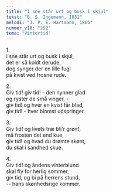 ```yaml
---
title: "I sne står urt og busk i skjul"
tekst: "B. S. Ingemann, 1831"
melodi: "J. P. E. Hartmann, 1866"
nummer_v18: "252"
tema: "Vintertid"
---
```


1\.\
I sne står urt og busk i skjul,\
det er så koldt derude,\
dog synger der en lille fugl\
på kvist ved frosne rude.

2\.\
Giv tid! giv tid! - den nynner glad\
og ryster de små vinger, -\
giv tid! og hver en kvist får blad,\
giv tid! - hver blomst udspringer.

3\.\
Giv tid! og livets træ bli'r grønt,\
må frosten det end kue,\
giv tid! og hvad du drømte skønt,\
du skal i sandhed skue.

4\.\
Giv tid! og åndens vinterblund\
skal fly for herlig sommer,\
giv tid, og bi på herrens stund,\
-- hans skønhedsrige kommer.